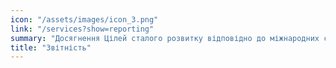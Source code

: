 ```yaml
---
icon: "/assets/images/icon_3.png"
link: "/services?show=reporting"
summary: "Досягнення Цілей сталого розвитку відповідно до міжнародних стандартів"
title: "Звітність"
---
```


